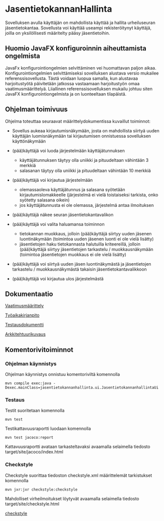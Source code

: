 # JasentietokannanHallinta

Sovelluksen avulla käyttäjän on mahdollista käyttää ja hallita urheiluseuran jäsentietokantaa. Sovellusta voi käyttää useampi rekisteröitynyt käyttäjä, joilla on yksilöllisesti määritelty pääsy jäsentietoihin.

## Huomio JavaFX konfiguroinnin aiheuttamista ongelmista

JavaFx konfigurointiongelmien selvittäminen vei huomattavan paljon aikaa. Konfigurointiongelmien selvittämiseksi sovelluksen alustava versio mukailee referenssisovellusta. Tästä voidaan luopua samalla, kun alustavaa harjoitustyötä päivitetään jatkossa vastaamaan harjoitustyön omaa vaatimusmäärittelyä. Liiallinen referenssisovelluksen mukailu johtuu siten JavaFX konfigurointiongelmista ja on luonteeltaan tilapäistä.

## Ohjelman toimivuus

Ohjelma toteuttaa seuraavat määrittelydokumentissa kuvaillut toiminnot:

- Sovellus aukeaa kirjautumisnäkymään, josta on mahdollista siirtyä uuden käyttäjän luomisnäkymään tai kirjautumisen onnistuessa sovelluksen käyttönäkymään

- (pää)käyttäjä voi luoda järjestelmään käyttäjätunnuksen
  - käyttäjätunnuksen täytyy olla uniikki ja pituudeltaan vähintään 3 merkkiä
  - salasanan täytyy olla uniikki ja pituudeltaan vähintään 10 merkkiä

- (pää)käyttäjä voi kirjautua järjestelmään
  - olemassaoleva käyttäjätunnus ja salasana syötetään kirjautumislomakkeelle (järjestelmä ei vielä toistaiseksi tarkista, onko syötetty salasana oikein)
  - jos käyttäjätunnusta ei ole olemassa, järjestelmä antaa ilmoituksen

- (pää)käyttäjä näkee seuran jäsentietokantavalikon

- (pää)käyttäjä voi valita haluamansa toiminnon
  - tietokannan muokkaus, jolloin (pää)käyttäjä siirtyy uuden jäsenen luontinäkymään (toimintoa uuden jäsenen luonti ei ole vielä lisätty)
  - jäsentietojen haku tietokannasta halutuilla kriteereillä, jolloin (pää)käyttäjä siirtyy jäsentietojen tarkastelu / muokkausnäkymään (toimintoa jäsentietojen muokkaus ei ole vielä lisätty)

- (pää)käyttäjä voi siirtyä uuden jäsen luontinäkymästä ja jäsentietojen tarkastelu / muokkausnäkymästä takaisin jäsentietokantavalikkoon

- (pää)käyttäjä voi kirjautua ulos järjestelmästä

 
## Dokumentaatio

[Vaatimusmäärittely](https://github.com/2laJ2/ot-harjoitustyo/blob/master/JasentietokannanHallinta/dokumentaatio/vaatimusmaarittely.md)

[Työaikakirjanpito](https://github.com/2laJ2/ot-harjoitustyo/blob/master/JasentietokannanHallinta/dokumentaatio/tyoaikakirjanpito.md)

[Testausdokumentti](https://github.com/2laJ2/ot-harjoitustyo/blob/master/JasentietokannanHallinta/dokumentaatio/testaus.md)

[Arkkitehtuurikuvaus](https://github.com/2laJ2/ot-harjoitustyo/blob/master/JasentietokannanHallinta/dokumentaatio/arkkitehtuuri.md)

## Komentorivitoiminnot

### Ohjelman käynnistys

Ohjelman käynnistys onnistuu komentoriviltä komennolla

```
mvn compile exec:java -Dexec.mainClass=jasentietokannanhallinta.ui.JasentietokannanhallintaUi
```

### Testaus

Testit suoritetaan komennolla

```
mvn test
```

Testikattavuusraportti luodaan komennolla

```
mvn test jacoco:report
```

Kattavuusraportti avataan tarkasteltavaksi avaamalla selaimella tiedosto target/site/jacoco/index.html

### Checkstyle

Checkstyle suorittaa tiedoston checkstyle.xml määrittelemät tarkistukset komennolla

```
mvn jxr:jxr checkstyle:checkstyle
```

Mahdolliset virheilmoitukset löytyvät avaamalla selaimella tiedosto target/site/checkstyle.html 

[checkstyle](https://github.com/2laJ2/ot-harjoitustyo/blob/master/JasentietokannanHallinta/dokumentaatio/kuvat/checkstyle.png)
